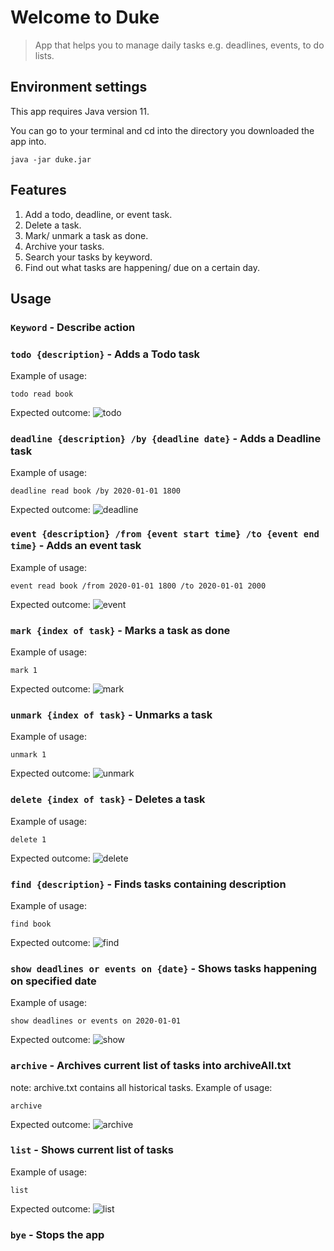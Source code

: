 # Welcome to Duke

>App that helps you to manage daily tasks e.g. deadlines, events, to do lists.
## Environment settings
This app requires Java version 11.

You can go to your terminal and cd into the directory you downloaded the app into.
```
java -jar duke.jar
```
## Features 
1. Add a todo, deadline, or event task.
2. Delete a task.
3. Mark/ unmark a task as done.
4. Archive your tasks.
5. Search your tasks by keyword.
6. Find out what tasks are happening/ due on a certain day.

## Usage

### `Keyword` - Describe action

### `todo {description}` - Adds a Todo task
Example of usage: 

`todo read book`

Expected outcome:
![todo](https://github.com/ZhuLeYao/ip/blob/master/docs/README%20IMAGES/todo.png?raw=true)
### `deadline {description} /by {deadline date}` - Adds a Deadline task
Example of usage:

`deadline read book /by 2020-01-01 1800`

Expected outcome:
![deadline](https://github.com/ZhuLeYao/ip/blob/master/docs/README%20IMAGES/deadline.png?raw=true)

### `event {description} /from {event start time} /to {event end time}` - Adds an event task
Example of usage:

`event read book /from 2020-01-01 1800 /to 2020-01-01 2000`

Expected outcome:
![event](https://github.com/ZhuLeYao/ip/blob/master/docs/README%20IMAGES/event.png?raw=true)

### `mark {index of task}` - Marks a task as done
Example of usage:

`mark 1`

Expected outcome:
![mark](https://github.com/ZhuLeYao/ip/blob/master/docs/README%20IMAGES/mark.png?raw=true)

### `unmark {index of task}` - Unmarks a task
Example of usage:

`unmark 1`

Expected outcome:
![unmark](https://github.com/ZhuLeYao/ip/blob/master/docs/README%20IMAGES/unmark.png?raw=true)

### `delete {index of task}` - Deletes a task
Example of usage:

`delete 1`

Expected outcome:
![delete](https://github.com/ZhuLeYao/ip/blob/master/docs/README%20IMAGES/delete.png?raw=true)

### `find {description}` - Finds tasks containing description
Example of usage:

`find book`

Expected outcome:
![find](https://github.com/ZhuLeYao/ip/blob/master/docs/README%20IMAGES/find.png?raw=true)

### `show deadlines or events on {date}` - Shows tasks happening on specified date
Example of usage:

`show deadlines or events on 2020-01-01`

Expected outcome:
![show](https://github.com/ZhuLeYao/ip/blob/master/docs/README%20IMAGES/showdeadlinesoreventson.png?raw=true)

### `archive` - Archives current list of tasks into archiveAll.txt
note: archive.txt contains all historical tasks.
Example of usage:

`archive`

Expected outcome:
![archive](https://github.com/ZhuLeYao/ip/blob/master/docs/README%20IMAGES/archive.png?raw=true)

### `list` - Shows current list of tasks
Example of usage:

`list`

Expected outcome:
![list](https://github.com/ZhuLeYao/ip/blob/master/docs/README%20IMAGES/list.png?raw=true)

### `bye` - Stops the app


